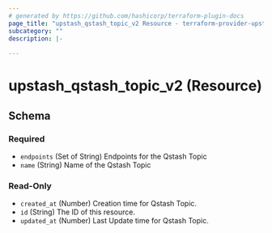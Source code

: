 ```yaml
---
# generated by https://github.com/hashicorp/terraform-plugin-docs
page_title: "upstash_qstash_topic_v2 Resource - terraform-provider-upstash"
subcategory: ""
description: |-
  
---
```


# upstash_qstash_topic_v2 (Resource)





<!-- schema generated by tfplugindocs -->
## Schema

### Required

- `endpoints` (Set of String) Endpoints for the Qstash Topic
- `name` (String) Name of the Qstash Topic

### Read-Only

- `created_at` (Number) Creation time for Qstash Topic.
- `id` (String) The ID of this resource.
- `updated_at` (Number) Last Update time for Qstash Topic.
